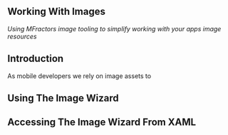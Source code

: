 ## Working With Images

*Using MFractors image tooling to simplify working with your apps image resources*

## Introduction

As mobile developers we rely on image assets to

## Using The Image Wizard

## Accessing The Image Wizard From XAML
